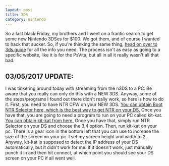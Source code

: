 ```yaml
---
layout: post
title: 3DS
category: nintendo
---
```


So a last black Friday, my brothers and I went on a frantic search to get some
new Nintendo 3DSes for $100. We got them, and of course I wanted to hack that
sucker. So, if you're thinking the same thing,
[head on over to 3ds.guide](http://3ds.guide) for all the info you need. The
process isn't as easy as going to a specific website, like it is for the PsVita,
but all in all it really wasn't all that bad.

03/05/2017 UPDATE:
-------
I was tinkering around today with streaming from the n3DS to a PC. Be aware that
you really can only do this with a NEW 3DS. Anyway, some of the steps/programs I
found out there didn't really work, so here is how to do it. First, you need to
have NTR CFW on your NEW 3DS. [You can obtain Boot NTR Selector here, which is
the best way to get NTR on your DS.](https://github.com/Nanquitas/BootNTR/releases/download/v.2.7.2/BootNTRSelector-FONZD-Banner.cia)
Once you have that, you are going to need a program to run on your PC called
kit-kat. [You can obtain kit-kat from here.](https://github.com/initPRAGMA/kit-kat/releases/download/1.6.4/kit-kat.exe)
Once you have that, simply run NTR Selector on your DS and choose the 3.4 option.
Then, run kit-kat on your pc. There is a gear icon in the bottom left that you
can use to increase the size of the screen on your pc. I set my screen height and
width to 2. Anyway, kit-kat is supposed to detect the IP address of your DS
automatically, but it didn't work for me. If it doesn't work, just manually
punch it in and then hit connect, at which point you should see your DS screen
on your PC if all went well.
